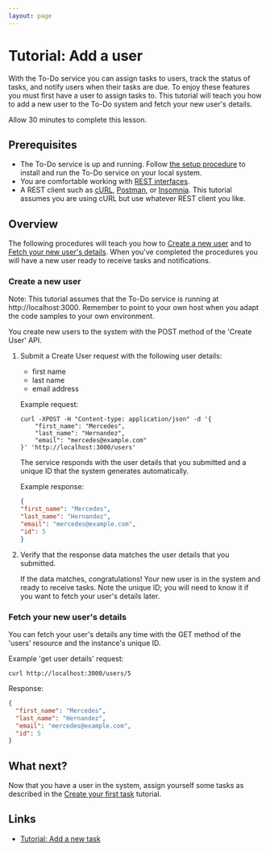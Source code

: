 ```yaml
---
layout: page
---
```


# Tutorial: Add a user

With the To-Do service you can assign tasks to users, track the status of tasks, and notify users when their tasks are due. To enjoy these features you must first have a user to assign tasks to. This tutorial will teach you how to add a new user to the To-Do system and fetch your new user's details.

Allow 30 minutes to complete this lesson.

## Prerequisites

* The To-Do service is up and running. Follow [the setup procedure](../before-you-start-a-tutorial.md) to install and run the To-Do service on your local system.
* You are comfortable working with [REST interfaces](https://restfulapi.net).
* A REST client such as [cURL](https://curl.se), [Postman](https://www.postman.com), or [Insomnia](https://insomnia.rest). This tutorial assumes you are using cURL but use whatever REST client you like.

## Overview

The following procedures will teach you how to [Create a new user](#create-a-new-user) and to [Fetch your new user's details](#fetch-your-new-user's-details). When you've completed the procedures you will have a new user ready to receive tasks and notifications.

### Create a new user

Note: This tutorial assumes that the To-Do service is running at http://localhost:3000. Remember to point to your own host when you adapt the code samples to your own environment.

You create new users to the system with the POST method of the 'Create User' API.

1. Submit a Create User request with the following user details:

    * first name
    * last name
    * email address

    Example request:

    ```shell
    curl -XPOST -H "Content-type: application/json" -d '{
        "first_name": "Mercedes",
        "last_name": "Hernandez",
        "email": "mercedes@example.com"
    }' 'http://localhost:3000/users'
    ```

    The service responds with the user details that you submitted and a unique ID that the system generates automatically.

    Example response:

    ```json
    {
    "first_name": "Mercedes",
    "last_name": "Hernandez",
    "email": "mercedes@example.com",
    "id": 5
    }
    ```

1. Verify that the response data matches the user details that you submitted.

    If the data matches, congratulations! Your new user is in the system and ready to receive tasks. Note the unique ID; you will need to know it if you want to fetch your user's details later.

### Fetch your new user's details

You can fetch your user's details any time with the GET method of the 'users' resource and the instance's unique ID.

Example 'get user details' request:

```shell
curl http://localhost:3000/users/5
```

Response:

```json
{
  "first_name": "Mercedes",
  "last_name": "Hernandez",
  "email": "mercedes@example.com",
  "id": 5
}
```

## What next?

Now that you have a user in the system, assign yourself some tasks as described in the [Create your first task](create_first_task_CT.md) tutorial.

## Links

* [Tutorial: Add a new task](add-a-new-task.md)
